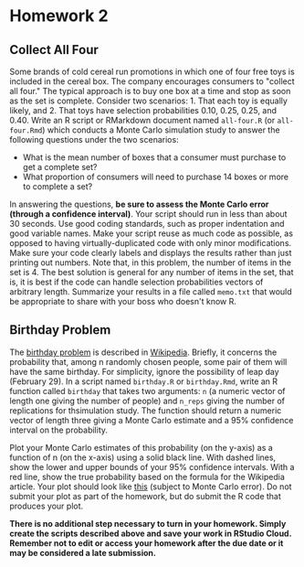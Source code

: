 # Homework 2

## Collect All Four

Some brands of cold cereal run promotions in which one of four free toys
is included in the cereal box. The company encourages consumers to "collect all
four." The typical approach is to buy one box at a time and stop as soon as the
set is complete. Consider two scenarios: 1. That each toy is equally likely,
and 2. That toys have selection probabilities 0.10, 0.25, 0.25, and 0.40. Write
an R script or RMarkdown document named `all-four.R` (or `all-four.Rmd`) which 
conducts a Monte Carlo simulation study to answer the following questions under 
the two scenarios:

  * What is the mean number of boxes that a consumer must purchase to get a complete set?
  * What proportion of consumers will need to purchase 14 boxes or more to complete a set?

In answering the questions, **be sure to assess the Monte Carlo error (through a
confidence interval)**. Your script should run in less than about 30 seconds.
Use good coding standards, such as proper indentation and good variable names.
Make your script reuse as much code as possible, as opposed to having
virtually-duplicated code with only minor modifications. Make sure your code
clearly labels and displays the results rather than just printing out numbers.
Note that, in this problem, the number of items in the set is 4. The best
solution is general for any number of items in the set, that is, it is best if
the code can handle selection probabilities vectors of arbitrary length.
Summarize your results in a file called `memo.txt` that would be appropriate to
share with your boss who doesn't know R.


## Birthday Problem

The [birthday problem](https://en.wikipedia.org/wiki/Birthday_problem) is
described in [Wikipedia](https://www.wikipedia.org/).  Briefly, it concerns the
probability that, among n randomly chosen people, some pair of them will have
the same birthday.  For simplicity, ignore the possibility of leap day
(February 29). In a script named `birthday.R` or `birthday.Rmd`, write an R 
function called `birthday` that takes two arguments: `n` (a numeric vector of 
length one giving the number of people) and `n_reps` giving the number of replications
for thsimulation study.  The function should return a numeric vector of length 
three giving a Monte Carlo estimate and a 95% confidence interval on the probability.

Plot your Monte Carlo estimates of this probability (on the y-axis) as a
function of n (on the x-axis) using a solid black line.  With dashed lines,
show the lower and upper bounds of your 95% confidence intervals.  With a red
line, show the true probability based on the formula for the Wikipedia article.
Your plot should look like [this](birthday.pdf) (subject to Monte Carlo error).
Do not submit your plot as part of the homework, but do submit the R code that
produces your plot.

**There is no additional step necessary to turn in your homework. Simply create
the scripts described above and save your work in RStudio Cloud. Remember not
to edit or access your homework after the due date or it may be considered a
late submission.**
